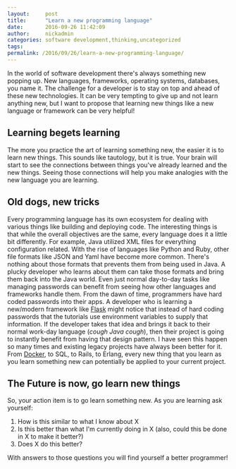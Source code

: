 ```yaml
---
layout:     post
title:      "Learn a new programming language"
date:       2016-09-26 11:42:09
author:     nickadmin
categories: software development,thinking,uncategorized
tags:  
permalink: /2016/09/26/learn-a-new-programming-language/
---
```

In the world of software development there's always something new popping up. New languages, frameworks, operating systems, databases, you name it. The challenge for a developer is to stay on top and ahead of these new technologies. It can be very tempting to give up and not learn anything new, but I want to propose that learning new things like a new language or framework can be very helpful! 

## Learning begets learning

The more you practice the art of learning something new, the easier it is to learn new things. This sounds like tautology, but it is true. Your brain will start to see the connections between things you've already learned and the new things. Seeing those connections will help you make analogies with the new language you are learning. 

## Old dogs, new tricks

Every programming language has its own ecosystem for dealing with various things like building and deploying code. The interesting things is that while the overall objectives are the same, every language does it a little bit differently. For example, Java utilized XML files for everything configuration related. With the rise of languages like Python and Ruby, other file formats like JSON and Yaml have become more common. There's nothing about those formats that prevents them from being used in Java. A plucky developer who learns about them can take those formats and bring them back into the Java world. Even just normal day-to-day tasks like managing passwords can benefit from seeing how other languages and frameworks handle them. From the dawn of time, programmers have hard coded passwords into their apps. A developer who is learning a new/modern framework like [Flask](http://flask.pocoo.org/) might notice that instead of hard coding passwords that the tutorials use environment variables to supply that information. If the developer takes that idea and brings it back to their normal work-day language (*cough Java cough*), then their project is going to instantly benefit from having that design pattern. I have seen this happen so many times and existing legacy projects have always been better for it. From [Docker](https://docker.com), to SQL, to Rails, to Erlang, every new thing that you learn as you learn something new can potentially be applied to your current project. 

## The Future is now, go learn new things

So, your action item is to go learn something new. As you are learning ask yourself: 

  1. How is this similar to what I know about X
  2. Is this better than what I'm currently doing in X (also, could this be done in X to make it better?)
  3. Does X do this better?

With answers to those questions you will find yourself a better programmer!
<!--stackedit_data:
eyJoaXN0b3J5IjpbLTI1MjMzODg0OF19
-->
